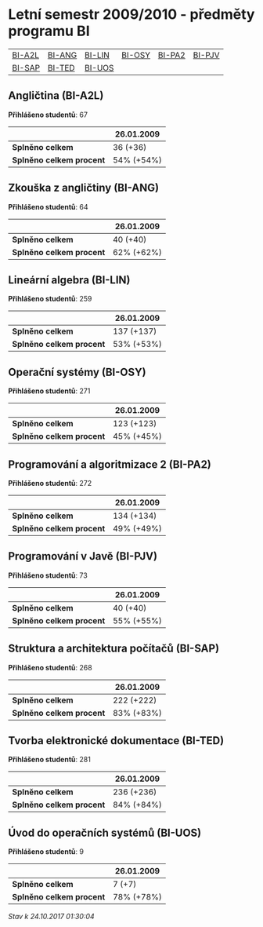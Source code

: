 # Letní semestr 2009/2010 - předměty programu BI


| | | | | | |
|-|-|-|-|-|-|
|[BI-A2L](#angličtina-bi-a2l) | [BI-ANG](#zkouška-z-angličtiny-bi-ang) | [BI-LIN](#lineární-algebra-bi-lin) | [BI-OSY](#operační-systémy-bi-osy) | [BI-PA2](#programování-a-algoritmizace-2-bi-pa2) | [BI-PJV](#programování-v-javě-bi-pjv)|
|[BI-SAP](#struktura-a-architektura-počítačů-bi-sap) | [BI-TED](#tvorba-elektronické-dokumentace-bi-ted) | [BI-UOS](#úvod-do-operačních-systémů-bi-uos)|

        

## Angličtina (BI-A2L)

**Přihlášeno studentů**: 67

|                          |26.01.2009|
|--------------------------|--------------------|
|**Splněno celkem**        |36 (+36)|
|**Splněno celkem procent**|54% (+54%)|

## Zkouška z angličtiny (BI-ANG)

**Přihlášeno studentů**: 64

|                          |26.01.2009|
|--------------------------|--------------------|
|**Splněno celkem**        |40 (+40)|
|**Splněno celkem procent**|62% (+62%)|

## Lineární algebra (BI-LIN)

**Přihlášeno studentů**: 259

|                          |26.01.2009|
|--------------------------|--------------------|
|**Splněno celkem**        |137 (+137)|
|**Splněno celkem procent**|53% (+53%)|

## Operační systémy (BI-OSY)

**Přihlášeno studentů**: 271

|                          |26.01.2009|
|--------------------------|--------------------|
|**Splněno celkem**        |123 (+123)|
|**Splněno celkem procent**|45% (+45%)|

## Programování a algoritmizace 2 (BI-PA2)

**Přihlášeno studentů**: 272

|                          |26.01.2009|
|--------------------------|--------------------|
|**Splněno celkem**        |134 (+134)|
|**Splněno celkem procent**|49% (+49%)|

## Programování v Javě (BI-PJV)

**Přihlášeno studentů**: 73

|                          |26.01.2009|
|--------------------------|--------------------|
|**Splněno celkem**        |40 (+40)|
|**Splněno celkem procent**|55% (+55%)|

## Struktura a architektura počítačů (BI-SAP)

**Přihlášeno studentů**: 268

|                          |26.01.2009|
|--------------------------|--------------------|
|**Splněno celkem**        |222 (+222)|
|**Splněno celkem procent**|83% (+83%)|

## Tvorba elektronické dokumentace (BI-TED)

**Přihlášeno studentů**: 281

|                          |26.01.2009|
|--------------------------|--------------------|
|**Splněno celkem**        |236 (+236)|
|**Splněno celkem procent**|84% (+84%)|

## Úvod do operačních systémů (BI-UOS)

**Přihlášeno studentů**: 9

|                          |26.01.2009|
|--------------------------|--------------------|
|**Splněno celkem**        |7 (+7)|
|**Splněno celkem procent**|78% (+78%)|



*Stav k 24.10.2017 01:30:04*